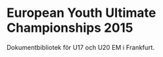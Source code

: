 European Youth Ultimate Championships 2015
==========================================

Dokumentbibliotek för U17 och U20 EM i Frankfurt.

